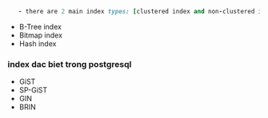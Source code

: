```ruby
   - there are 2 main index types: [clustered index and non-clustered index]
```


- B-Tree index
- Bitmap index
- Hash index


### index dac biet trong postgresql

- GiST
- SP-GiST
- GIN
- BRIN


